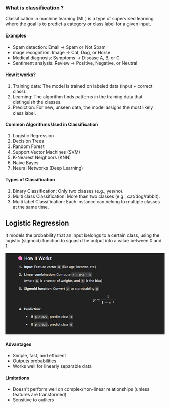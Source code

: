 ### What is classification ?

<p>Classification in machine learning (ML) is a type of supervised learning where the goal is to predict a category or class label for a given input.</p>

#### Examples

- Spam detection: Email → Spam or Not Spam
- mage recognition: Image → Cat, Dog, or Horse
- Medical diagnosis: Symptoms → Disease A, B, or C
- Sentiment analysis: Review → Positive, Negative, or Neutral

#### How it works?

1. Training data: The model is trained on labeled data (input + correct class).
2. Learning: The algorithm finds patterns in the training data that distinguish the classes.
3. Prediction: For new, unseen data, the model assigns the most likely class label.

#### Common Algorithms Used in Classification

1. Logistic Regression
2. Decision Trees
3. Random Forest
4. Support Vector Machines (SVM)
5. K-Nearest Neighbors (KNN)
6. Naive Bayes
7. Neural Networks (Deep Learning)

#### Types of Classification

1. Binary Classification: Only two classes (e.g., yes/no).
2. Multi class Classification: More than two classes (e.g., cat/dog/rabbit).
3. Multi label Classification: Each instance can belong to multiple classes at the same time.

## Logistic Regression

<p>It models the probability that an input belongs to a certain class, using the logistic (sigmoid) function to squash the output into a value between 0 and 1.</p>

<img src="../../resources/image.png" />

#### Advantages

- Simple, fast, and efficient
- Outputs probabilities
- Works well for linearly separable data

#### Limitations

- Doesn't perform well on complex/non-linear relationships (unless features are transformed)
- Sensitive to outliers
